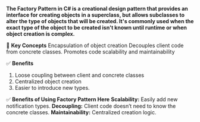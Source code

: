 **The Factory Pattern in C# is a creational design pattern that provides an interface for creating objects in a superclass, but allows subclasses to alter the type of objects that will be created. It's commonly used when the exact type of the object to be created isn't known until runtime or when object creation is complex.**

🔧 **Key Concepts**
Encapsulation of object creation
Decouples client code from concrete classes.
Promotes code scalability and maintainability

✅ **Benefits**
1. Loose coupling between client and concrete classes
2. Centralized object creation
3. Easier to introduce new types.


✅ **Benefits of Using Factory Pattern Here**
**Scalability:** Easily add new notification types.
**Decoupling:** Client code doesn’t need to know the concrete classes.
**Maintainability:** Centralized creation logic.
